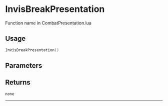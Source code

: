 # InvisBreakPresentation
Function name in CombatPresentation.lua
## Usage
```lua
InvisBreakPresentation()
```
## Parameters

## Returns
`none`

---